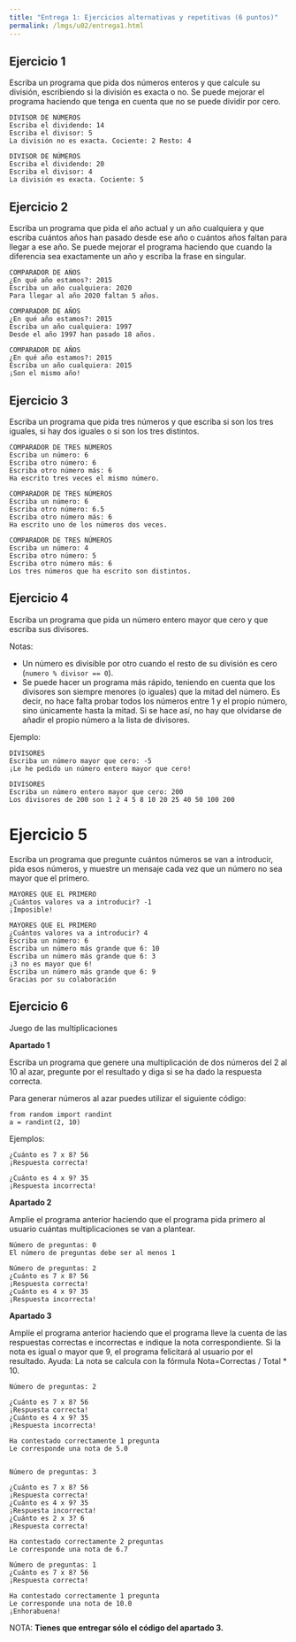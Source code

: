 ```yaml
---
title: "Entrega 1: Ejercicios alternativas y repetitivas (6 puntos)"
permalink: /lmgs/u02/entrega1.html
---
```


## Ejercicio 1

Escriba un programa que pida dos números enteros y que calcule su división, escribiendo si la división es exacta o no. Se puede mejorar el programa haciendo que tenga en cuenta que no se puede dividir por cero.

	DIVISOR DE NÚMEROS
	Escriba el dividendo: 14
	Escriba el divisor: 5
	La división no es exacta. Cociente: 2 Resto: 4	

	DIVISOR DE NÚMEROS
	Escriba el dividendo: 20
	Escriba el divisor: 4
	La división es exacta. Cociente: 5

## Ejercicio 2

Escriba un programa que pida el año actual y un año cualquiera y que escriba cuántos años han pasado desde ese año o cuántos años faltan para llegar a ese año. Se puede mejorar el programa haciendo que cuando la diferencia sea exactamente un año y escriba la frase en singular.

	COMPARADOR DE AÑOS
	¿En qué año estamos?: 2015
	Escriba un año cualquiera: 2020
	Para llegar al año 2020 faltan 5 años.
    
    COMPARADOR DE AÑOS
	¿En qué año estamos?: 2015
	Escriba un año cualquiera: 1997
	Desde el año 1997 han pasado 18 años.
    
    COMPARADOR DE AÑOS
	¿En qué año estamos?: 2015
	Escriba un año cualquiera: 2015
	¡Son el mismo año!
    
## Ejercicio 3

Escriba un programa que pida tres números y que escriba si son los tres iguales, si hay dos iguales o si son los tres distintos.

	COMPARADOR DE TRES NÚMEROS
	Escriba un número: 6
	Escriba otro número: 6
	Escriba otro número más: 6
	Ha escrito tres veces el mismo número.

    COMPARADOR DE TRES NÚMEROS
	Escriba un número: 6
	Escriba otro número: 6.5
	Escriba otro número más: 6
	Ha escrito uno de los números dos veces.
    
    COMPARADOR DE TRES NÚMEROS
	Escriba un número: 4
	Escriba otro número: 5
	Escriba otro número más: 6
	Los tres números que ha escrito son distintos.

## Ejercicio 4

Escriba un programa que pida un número entero mayor que cero y que escriba sus divisores.

Notas:

* Un número es divisible por otro cuando el resto de su división es cero (``numero % divisor == 0``).
* Se puede hacer un programa más rápido, teniendo en cuenta que los divisores son siempre menores (o iguales) que la mitad del número. Es decir, no hace falta probar todos los números entre 1 y el propio número, sino únicamente hasta la mitad. Si se hace así, no hay que olvidarse de añadir el propio número a la lista de divisores.

Ejemplo:

	DIVISORES
	Escriba un número mayor que cero: -5
	¡Le he pedido un número entero mayor que cero!

	DIVISORES
	Escriba un número entero mayor que cero: 200
	Los divisores de 200 son 1 2 4 5 8 10 20 25 40 50 100 200

# Ejercicio 5

Escriba un programa que pregunte cuántos números se van a introducir, pida esos números, y muestre un mensaje cada vez que un número no sea mayor que el primero.

	MAYORES QUE EL PRIMERO
	¿Cuántos valores va a introducir? -1
	¡Imposible!

	MAYORES QUE EL PRIMERO
	¿Cuántos valores va a introducir? 4
	Escriba un número: 6
	Escriba un número más grande que 6: 10
	Escriba un número más grande que 6: 3
	¡3 no es mayor que 6!
	Escriba un número más grande que 6: 9
	Gracias por su colaboración

## Ejercicio 6

Juego de las multiplicaciones

**Apartado 1**

Escriba un programa que genere una multiplicación de dos números del 2 al 10 al azar, pregunte por el resultado y diga si se ha dado la respuesta correcta.

Para generar números al azar puedes utilizar el siguiente código:

    from random import randint
    a = randint(2, 10)

Ejemplos:    

    ¿Cuánto es 7 x 8? 56
    ¡Respuesta correcta!
    
    ¿Cuánto es 4 x 9? 35
    ¡Respuesta incorrecta!


**Apartado 2**

Amplie el programa anterior haciendo que el programa pida primero al usuario cuántas multiplicaciones se van a plantear.

	
	Número de preguntas: 0
	El número de preguntas debe ser al menos 1	
	
	Número de preguntas: 2	
	¿Cuánto es 7 x 8? 56
	¡Respuesta correcta!	
	¿Cuánto es 4 x 9? 35
	¡Respuesta incorrecta!

**Apartado 3**

Amplíe el programa anterior haciendo que el programa lleve la cuenta de las respuestas correctas e incorrectas e indique la nota correspondiente. Si la nota es igual o mayor que 9, el programa felicitará al usuario por el resultado.
Ayuda: La nota se calcula con la fórmula Nota=Correctas / Total * 10.

	Número de preguntas: 2	

	¿Cuánto es 7 x 8? 56
	¡Respuesta correcta!	
	¿Cuánto es 4 x 9? 35
	¡Respuesta incorrecta!	

	Ha contestado correctamente 1 pregunta
	Le corresponde una nota de 5.0	

	
	Número de preguntas: 3	

	¿Cuánto es 7 x 8? 56
	¡Respuesta correcta!	
	¿Cuánto es 4 x 9? 35
	¡Respuesta incorrecta!	
	¿Cuánto es 2 x 3? 6
	¡Respuesta correcta!	

	Ha contestado correctamente 2 preguntas
	Le corresponde una nota de 6.7	

	Número de preguntas: 1	
	¿Cuánto es 7 x 8? 56
	¡Respuesta correcta!	

	Ha contestado correctamente 1 pregunta
	Le corresponde una nota de 10.0
	¡Enhorabuena!


NOTA: **Tienes que entregar sólo el código del apartado 3.**